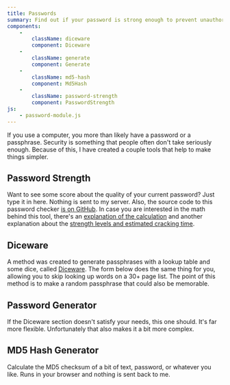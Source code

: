 ```yaml
---
title: Passwords
summary: Find out if your password is strong enough to prevent unauthorized access. Generate new, secure passwords.
components:
    -
        className: diceware
        component: Diceware
    -
        className: generate
        component: Generate
    -
        className: md5-hash
        component: Md5Hash
    -
        className: password-strength
        component: PasswordStrength
js:
    - password-module.js
---
```


If you use a computer, you more than likely have a password or a passphrase.  Security is something that people often don't take seriously enough.  Because of this, I have created a couple tools that help to make things simpler.


Password Strength
-----------------

Want to see some score about the quality of your current password? Just type it in here. Nothing is sent to my server. Also, the source code to this password checker [is on GitHub](https://github.com/tests-always-included/password-strength). In case you are interested in the math behind this tool, there's an [explanation of the calculation](https://github.com/tests-always-included/password-strength/blob/master/doc/entropy-seems-wrong.md) and another explanation about the [strength levels and estimated cracking time](https://github.com/tests-always-included/password-strength/blob/master/doc/strength-levels.md).

<div class="password-strength"></div>


Diceware
--------

A method was created to generate passphrases with a lookup table and some dice, called [Diceware](http://world.std.com/~reinhold/diceware.html). The form below does the same thing for you, allowing you to skip looking up words on a 30+ page list. The point of this method is to make a random passphrase that could also be memorable.

<div class="diceware"></div>


Password Generator
------------------

If the Diceware section doesn't satisfy your needs, this one should. It's far more flexible. Unfortunately that also makes it a bit more complex.

<div class="generate"></div>


MD5 Hash Generator
------------------

Calculate the MD5 checksum of a bit of text, password, or whatever you like.  Runs in your browser and nothing is sent back to me.

<div class="md5-hash"></div>

